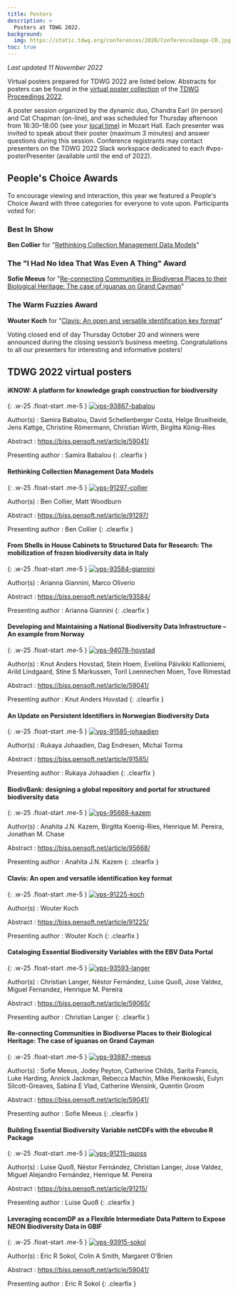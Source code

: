 ```yaml
---
title: Posters
description: >
  Posters at TDWG 2022.
background:
  img: https://static.tdwg.org/conferences/2020/ConferenceImage-CR.jpg
toc: true
---
```


_Last updated 11 November 2022_

Virtual posters prepared for TDWG 2022 are listed below. Abstracts for posters can be found in the [virtual poster collection](https://biss.pensoft.net/collection/386/) of the [TDWG Proceedings 2022](https://biss.pensoft.net/collection/384/). 

A poster session organized by the dynamic duo, Chandra Earl (in person) and Cat Chapman (on-line), and was scheduled for Thursday afternoon from 16:30–18:00 (see your [local time](https://www.timeanddate.com/worldclock/fixedtime.html?msg=Thursday+Poster+Session+-+Mozart+Hall&iso=20221020T1630&p1=238&ah=1&am=30)) in Mozart Hall. Each presenter was invited to speak about their poster (maximum 3 minutes) and answer questions during this session. Conference registrants may contact presenters on the TDWG 2022 Slack workspace dedicated to each #vps-posterPresenter  (available until the end of 2022). 

## People's Choice Awards

To encourage viewing and interaction, this year we featured a People's Choice Award with three categories for everyone to vote upon. Participants voted for:

### Best In Show

**Ben Collier** for "[Rethinking Collection Management Data Models](https://static.tdwg.org/conferences/2022/posters/vps-91297-collier.pdf)"

### The "I Had No Idea That Was Even A Thing" Award

**Sofie Meeus** for "[Re-connecting Communities in Biodiverse Places to their Biological Heritage: The case of iguanas on Grand Cayman](https://static.tdwg.org/conferences/2022/posters/vps-93887-meeus.pdf)"

### The Warm Fuzzies Award

**Wouter Koch** for "[Clavis: An open and versatile identification key format](https://static.tdwg.org/conferences/2022/posters/vps-91225-koch.pdf)"

Voting closed end of day Thursday October 20 and winners were announced during the closing session’s business meeting. Congratulations to all our presenters for interesting and informative posters! 

## TDWG 2022 virtual posters

#### iKNOW: A platform for knowledge graph construction for biodiversity

{: .w-25 .float-start .me-5 }
[![vps-93867-babalou](https://static.tdwg.org/conferences/2022/posters/vps-93867-babalou.png)](https://static.tdwg.org/conferences/2022/posters/vps-93867-babalou.pdf)

Author(s)
: Samira Babalou, David Schellenberger Costa, Helge Bruelheide, Jens Kattge, Christine Römermann, Christian Wirth, Birgitta König-Ries

Abstract
: <https://biss.pensoft.net/article/59041/>

Presenting author
: Samira Babalou
{: .clearfix }

#### Rethinking Collection Management Data Models

{: .w-25 .float-start .me-5 }
[![vps-91297-collier](https://static.tdwg.org/conferences/2022/posters/vps-91297-collier.png)](https://static.tdwg.org/conferences/2022/posters/vps-91297-collier.pdf)

Author(s)
: Ben Collier, Matt Woodburn

Abstract
: <https://biss.pensoft.net/article/91297/>

Presenting author
: Ben Collier
{: .clearfix }

#### From Shells in House Cabinets to Structured Data for Research: The mobilization of frozen biodiversity data in Italy

{: .w-25 .float-start .me-5 }
[![vps-93584-giannini](https://static.tdwg.org/conferences/2022/posters/vps-93584-giannini.png)](https://static.tdwg.org/conferences/2022/posters/vps-93584-giannini.pdf)

Author(s)
: Arianna Giannini, Marco Oliverio

Abstract
: <https://biss.pensoft.net/article/93584/>

Presenting author
: Arianna Giannini
{: .clearfix }

#### Developing and Maintaining a National Biodiversity Data Infrastructure – An example from Norway

{: .w-25 .float-start .me-5 }
[![vps-94078-hovstad](https://static.tdwg.org/conferences/2022/posters/vps-94078-hovstad.png)](https://static.tdwg.org/conferences/2022/posters/vps-94078-hovstad.pdf)

Author(s)
: Knut Anders Hovstad, Stein Hoem, Eveliina Päivikki Kallioniemi, Arild Lindgaard, Stine S Markussen, Toril Loennechen Moen, Tove Rimestad

Abstract
: <https://biss.pensoft.net/article/59041/>

Presenting author
: Knut Anders Hovstad
{: .clearfix }

#### An Update on Persistent Identifiers in Norwegian Biodiversity Data

{: .w-25 .float-start .me-5 }
[![vps-91585-johaadien](https://static.tdwg.org/conferences/2022/posters/vps-91585-johaadien.png)](https://static.tdwg.org/conferences/2022/posters/vps-91585-johaadien.jpg)

Author(s)
: Rukaya Johaadien, Dag Endresen, Michal Torma

Abstract
: <https://biss.pensoft.net/article/91585/>

Presenting author
: Rukaya Johaadien
{: .clearfix }

#### BiodivBank: designing a global repository and portal for structured biodiversity data

{: .w-25 .float-start .me-5 }
[![vps-95668-kazem](https://static.tdwg.org/conferences/2022/posters/vps-95668-kazem.png)](https://static.tdwg.org/conferences/2022/posters/vps-95668-kazem.pdf)

Author(s)
: Anahita J.N. Kazem, Birgitta Koenig-Ries, Henrique M. Pereira, Jonathan M. Chase

Abstract
: <https://biss.pensoft.net/article/95668/>

Presenting author
: Anahita J.N. Kazem
{: .clearfix }

#### Clavis: An open and versatile identification key format

{: .w-25 .float-start .me-5 }
[![vps-91225-koch](https://static.tdwg.org/conferences/2022/posters/vps-91225-koch.png)](https://static.tdwg.org/conferences/2022/posters/vps-91225-koch.pdf)

Author(s)
: Wouter Koch

Abstract
: <https://biss.pensoft.net/article/91225/>

Presenting author
: Wouter Koch
{: .clearfix }

#### Cataloging Essential Biodiversity Variables with the EBV Data Portal

{: .w-25 .float-start .me-5 }
[![vps-93593-langer](https://static.tdwg.org/conferences/2022/posters/vps-93593-langer.png)](https://static.tdwg.org/conferences/2022/posters/vps-93593-langer.pdf)

Author(s)
: Christian Langer, Néstor Fernández, Luise Quoß, Jose Valdez, Miguel Fernandez, Henrique M. Pereira

Abstract
: <https://biss.pensoft.net/article/59065/>

Presenting author
: Christian Langer
{: .clearfix }

#### Re-connecting Communities in Biodiverse Places to their Biological Heritage: The case of iguanas on Grand Cayman

{: .w-25 .float-start .me-5 }
[![vps-93887-meeus](https://static.tdwg.org/conferences/2022/posters/vps-93887-meeus.png)](https://static.tdwg.org/conferences/2022/posters/vps-93887-meeus.pdf)

Author(s)
: Sofie Meeus, Jodey Peyton, Catherine Childs, Sarita Francis, Luke Harding, Annick Jackman, Rebecca Machin, Mike Pienkowski, Eulyn Silcott-Greaves, Sabina E Vlad, Catherine Wensink, Quentin Groom

Abstract
: <https://biss.pensoft.net/article/59041/>

Presenting author
: Sofie Meeus
{: .clearfix }

#### Building Essential Biodiversity Variable netCDFs with the ebvcube R Package

{: .w-25 .float-start .me-5 }
[![vps-91215-quoss](https://static.tdwg.org/conferences/2022/posters/vps-91215-quoss.png)](https://static.tdwg.org/conferences/2022/posters/vps-91215-quoss.pdf)

Author(s)
: Luise Quoß, Néstor Fernández, Christian Langer, Jose Valdez, Miguel Alejandro Fernández, Henrique M. Pereira

Abstract
: <https://biss.pensoft.net/article/91215/>

Presenting author
: Luise Quoß
{: .clearfix }

#### Leveraging ecocomDP as a Flexible Intermediate Data Pattern to Expose NEON Biodiversity Data in GBIF

{: .w-25 .float-start .me-5 }
[![vps-93915-sokol](https://static.tdwg.org/conferences/2022/posters/vps-93915-sokol.png)](https://static.tdwg.org/conferences/2022/posters/vps-93915-sokol.pdf)

Author(s)
: Eric R Sokol, Colin A Smith, Margaret O'Brien

Abstract
: <https://biss.pensoft.net/article/59041/>

Presenting author
: Eric R Sokol
{: .clearfix }
